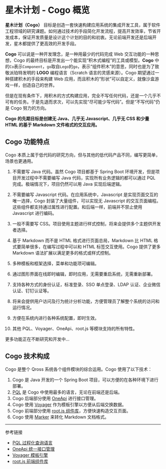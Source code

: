 # 星木计划 - Cogo 概览

**星木计划（Cogo）** 目标是创造一套快速构建应用系统的集成开发工具，属于软件工程领域的研究课题。如何通过技术的手段简化开发流程，提高开发效率，节省开发成本，保证开发质量是设计这个计划的目的和初衷。无论前端开发还是后端开发，星木都提供了更高效的开发手段。

**Cogo** 可以说是一种开发理念，是一种用最少的代码完成 Web 交互功能的一种思想，Cogo 的最终目标是开发出一个能实现“积木式编程”的工具或模型。**Cogo** 中的`Co`表示`Component`，`go`取自`Lego`的`go`，表示“组件积木”的意思，同时也是为了致敬派珀特发明的 **LOGO** 编程语言（Scratch 语言的灵感来源）。Cogo 期望通过一种搭建积木的手段来构建 Web 应用，而且积木的“形状”可以自定义，就像沙盒游戏一样，创造自己的世界。

但是在现有条件下，用积木的方式构建应用，完全不写任何代码，还是一个几乎不可有的任务。于是先退而求次，可以先实现“尽可能少写代码”。但是“不写代码”仍是 Cogo 努力的方向。

**Cogo 的先期目标是创建无 Java、几乎无 Javascript、几乎无 CSS 和少量 HTML 的基于 Markdown 文件格式的交互应用。**

## Cogo 功能特点

Cogo 本质上属于低代码的研究方向，但与其他的低代码产品不同，编写更简单，场景也更通用。

1. 不需要写 Java 代码。虽然 Cogo 项目都基于 Spring Boot 环境开发，但是项目开发过程中不需要编写 Java 代码，实现所有业务逻辑的都可以通过 PQL 完成。极端情况下，项目仍然可以用 Java 实现后端逻辑。

2. 不需要编写 Javascript 代码。在应用系统中，Javascript 是实现页面交互的唯一选择，Cogo 封装了大量组件，可以实现无 Javascript 的交互页面编程。这些组件都支持通过属性进行配置。和后端一样，前端并不禁止使用 Javascript 进行编码。

3. 一般不需要写 CSS。项目使用主题进行样式控制，将来会提供多个主题供开发者选择。

4. 基于 Markdown 而不是 HTML 格式进行页面总局，Markdown 比 HTML 格式要简单很多，在编写过程中可以和 HTML 标签交互使用。Cogo 提供了更多 Markdown 语法扩展以满足更多的格式或样式控制。

5. 多种模板和框架选择，菜单和功能项可编辑。

6. 通过图形界面在线即时编辑，即时应用，无需要重启系统，无需重新部署。

7. 支持各种方式的身份认证，标准登录、SSO 单点登录、LDAP 认证、企业微信认证、钉钉认证等。

8. 将来会提供用户访问及行为统计分析功能，方便管理员了解整个系统的访问和运行情况。

9. 方便在系统内进行各种系统配置，即时生效。

10. 其他 PQL、Voyager、OneApi、root.js 等模块支持的所有特性。

更多功能正在不断研究和开发中...

## Cogo 技术构成

Cogo 是整个 Qross 系统各个组件模块的综合运用。Cogo 使用了以下技术：

1. Cogo 是 Java 开发的一个 Spring Boot 项目，可以方便的在各种环境下进行部署。
2. [PQL](/pql/overview.md) 是 Cogo 中使用最多的语言，无论在前端还是后端。
2. Cogo 后端部分使用 [OneApi](/oneapi/overview.md) 进行接口管理。
3. Cogo 使用 [Voyager](/voyager/overview.md) 作为模板引擎以方便从后端交换数据。
4. Cogo 前端部分使用 [root.js 组件库](/oneapi/overview.md)，方便快速构造交互页面。
5. Cogo 使用 [Marker](/voyager/marker.md) 来转化 Markdown 文档格式。

---
参考链接

* [PQL 过程化查询语言](/pql/overview.md)
* [OneApi 统一接口管理](/oneapi/overview.md)
* [Voyager 模板引擎](/voyager/overview.md)
* [root.js 前端组件库](/root.js/overview.md)


